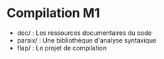 # Compilation M1

* doc/     : Les ressources documentaires du code
* parsix/  : Une bibliothèque d'analyse syntaxique
* flap/    : Le projet de compilation
